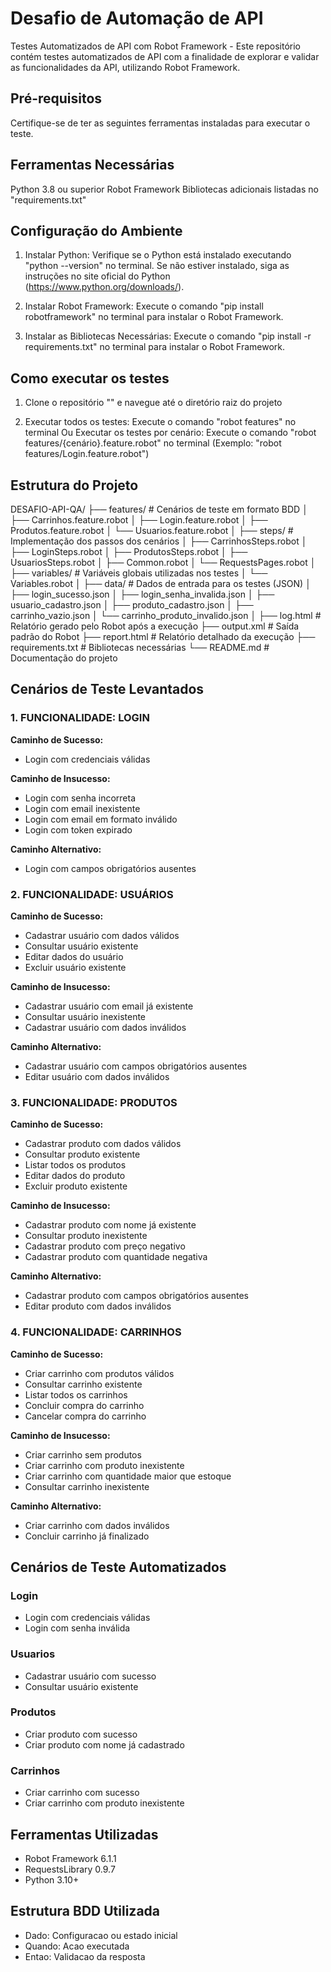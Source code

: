 # Desafio de Automação de API

Testes Automatizados de API com Robot Framework - Este repositório contém testes automatizados de API com a finalidade de explorar e validar as funcionalidades da API, utilizando Robot Framework.

## Pré-requisitos
Certifique-se de ter as seguintes ferramentas instaladas para executar o teste.

## Ferramentas Necessárias
Python 3.8 ou superior
Robot Framework
Bibliotecas adicionais listadas no "requirements.txt"

## Configuração do Ambiente
1. Instalar Python: Verifique se o Python está instalado executando "python --version" no terminal. Se não estiver instalado, siga as instruções no site oficial do Python (https://www.python.org/downloads/).

2. Instalar Robot Framework: Execute o comando "pip install robotframework" no terminal para instalar o Robot Framework.

3. Instalar as Bibliotecas Necessárias: Execute o comando "pip install -r requirements.txt" no terminal para instalar o Robot Framework.

## Como executar os testes
1. Clone o repositório "" e navegue até o diretório raiz do projeto

2.  Executar todos os testes: Execute o comando "robot features" no terminal
Ou
    Executar os testes por cenário: Execute o comando "robot features/{cenário}.feature.robot" no terminal (Exemplo: "robot features/Login.feature.robot")

## Estrutura do Projeto
DESAFIO-API-QA/
├── features/                               # Cenários de teste em formato BDD
│   ├── Carrinhos.feature.robot
│   ├── Login.feature.robot
│   ├── Produtos.feature.robot
│   └── Usuarios.feature.robot
│
├── steps/                                  # Implementação dos passos dos cenários
│   ├── CarrinhosSteps.robot
│   ├── LoginSteps.robot
│   ├── ProdutosSteps.robot
│   ├── UsuariosSteps.robot
│   ├── Common.robot
│   └── RequestsPages.robot
│
├── variables/                              # Variáveis globais utilizadas nos testes
│   └── Variables.robot
│
├── data/                                   # Dados de entrada para os testes (JSON)
│   ├── login_sucesso.json
│   ├── login_senha_invalida.json
│   ├── usuario_cadastro.json
│   ├── produto_cadastro.json
│   ├── carrinho_vazio.json
│   └── carrinho_produto_invalido.json
│
├── log.html                                # Relatório gerado pelo Robot após a execução
├── output.xml                              # Saída padrão do Robot
├── report.html                             # Relatório detalhado da execução
├── requirements.txt                        # Bibliotecas necessárias
└── README.md                               # Documentação do projeto

## Cenários de Teste Levantados

### **1. FUNCIONALIDADE: LOGIN**
**Caminho de Sucesso:**
- Login com credenciais válidas

**Caminho de Insucesso:**
- Login com senha incorreta
- Login com email inexistente
- Login com email em formato inválido
- Login com token expirado

**Caminho Alternativo:**
- Login com campos obrigatórios ausentes

### **2. FUNCIONALIDADE: USUÁRIOS**
**Caminho de Sucesso:**
- Cadastrar usuário com dados válidos
- Consultar usuário existente
- Editar dados do usuário
- Excluir usuário existente

**Caminho de Insucesso:**
- Cadastrar usuário com email já existente
- Consultar usuário inexistente
- Cadastrar usuário com dados inválidos

**Caminho Alternativo:**
- Cadastrar usuário com campos obrigatórios ausentes
- Editar usuário com dados inválidos

### **3. FUNCIONALIDADE: PRODUTOS**
**Caminho de Sucesso:**
- Cadastrar produto com dados válidos
- Consultar produto existente
- Listar todos os produtos
- Editar dados do produto
- Excluir produto existente

**Caminho de Insucesso:**
- Cadastrar produto com nome já existente
- Consultar produto inexistente
- Cadastrar produto com preço negativo
- Cadastrar produto com quantidade negativa

**Caminho Alternativo:**
- Cadastrar produto com campos obrigatórios ausentes
- Editar produto com dados inválidos

### **4. FUNCIONALIDADE: CARRINHOS**
**Caminho de Sucesso:**
- Criar carrinho com produtos válidos
- Consultar carrinho existente
- Listar todos os carrinhos
- Concluir compra do carrinho
- Cancelar compra do carrinho

**Caminho de Insucesso:**
- Criar carrinho sem produtos
- Criar carrinho com produto inexistente
- Criar carrinho com quantidade maior que estoque
- Consultar carrinho inexistente

**Caminho Alternativo:**
- Criar carrinho com dados inválidos
- Concluir carrinho já finalizado

## Cenários de Teste Automatizados
### Login
- Login com credenciais válidas
- Login com senha inválida

### Usuarios
- Cadastrar usuário com sucesso
- Consultar usuário existente

### Produtos
- Criar produto com sucesso
- Criar produto com nome já cadastrado

### Carrinhos
- Criar carrinho com sucesso
- Criar carrinho com produto inexistente

## Ferramentas Utilizadas
- Robot Framework 6.1.1
- RequestsLibrary 0.9.7
- Python 3.10+

## Estrutura BDD Utilizada
- Dado: Configuracao ou estado inicial
- Quando: Acao executada
- Entao: Validacao da resposta
